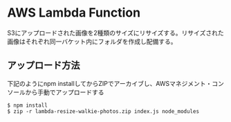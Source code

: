 AWS Lambda Function 
=============

S3にアップロードされた画像を2種類のサイズにリサイズする。リサイズされた画像はそれぞれ同一バケット内にフォルダを作成し配備する。

アップロード方法
--

下記のようにnpm installしてからZIPでアーカイブし、AWSマネジメント・コンソールから手動でアップロードする

```
$ npm install
$ zip -r lambda-resize-walkie-photos.zip index.js node_modules
```
